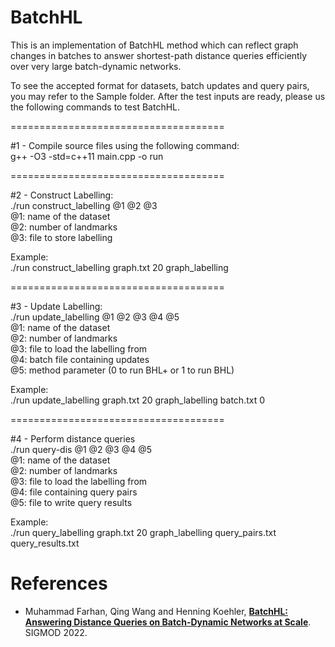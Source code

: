 # BatchHL

This is an implementation of BatchHL method which can reflect graph changes in batches to answer shortest-path distance queries efficiently over very large batch-dynamic networks.

To see the accepted format for datasets, batch updates and query pairs, you may refer to the Sample folder. After the test inputs are ready, please us the following commands to test BatchHL.

=====================================

#1 - Compile source files using the following command:<br/>
g++ -O3 -std=c++11 main.cpp -o run

=====================================

#2 - Construct Labelling:<br/>
./run construct_labelling @1 @2 @3<br/>
@1: name of the dataset<br/>
@2: number of landmarks<br/>
@3: file to store labelling

Example:<br/>
./run construct_labelling graph.txt 20 graph_labelling

=====================================

#3 - Update Labelling:<br/>
./run update_labelling @1 @2 @3 @4 @5<br/>
@1: name of the dataset<br/>
@2: number of landmarks<br/>
@3: file to load the labelling from<br/>
@4: batch file containing updates<br/>
@5: method parameter (0 to run BHL+ or 1 to run BHL)<br/>

Example:<br/>
./run update_labelling graph.txt 20 graph_labelling batch.txt 0

=====================================

#4 - Perform distance queries<br/>
./run query-dis @1 @2 @3 @4 @5<br/>
@1: name of the dataset<br/>
@2: number of landmarks<br/>
@3: file to load the labelling from<br/>
@4: file containing query pairs<br/>
@5: file to write query results<br/>

Example:<br/>
./run query_labelling graph.txt 20 graph_labelling query_pairs.txt query_results.txt

# References
* Muhammad Farhan, Qing Wang and Henning Koehler, **[BatchHL: Answering Distance Queries on Batch-Dynamic Networks at Scale](https://dl.acm.org/doi/abs/10.1145/3514221.3517883)**. SIGMOD 2022.



